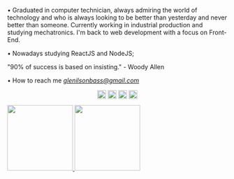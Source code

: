 • Graduated in computer technician, always admiring the world of technology and who is always looking to be better than yesterday and never better than someone. Currently working in industrial production and studying mechatronics. I'm back to web development with a focus on Front-End.

• Nowadays studying ReactJS and NodeJS;

"90% of success is based on insisting." - Woody Allen

• How to reach me *glenilsonbass@gmail.com*
	
<p align="center">
<a href="https://twitter.com/GlenilsonSantil" target="blank"><img align="center" src="https://cdn.jsdelivr.net/npm/simple-icons@3.0.1/icons/twitter.svg" alt="maykbrito" height="20" width="20" /></a>
<a href="https://www.linkedin.com/in/glenilsonsantil/" target="blank"><img align="center" src="https://f0.pngfuel.com/png/93/587/linkedin-logo-png-clip-art.png" alt="maykbrito" height="20" width="20" /></a>
<a href="https://www.facebook.com/glenilsons/" target="blank"><img align="center" src="https://cdn.jsdelivr.net/npm/simple-icons@3.0.1/icons/facebook.svg" alt="maykbrito" height="20" width="20" /></a>
<a href="https://www.instagram.com/glenilsonsantil/" target="blank"><img align="center" src="https://th.bing.com/th/id/OIP.DWugoLIiK6MIiv5sfToTQQHaHa?pid=ImgDet&rs=1" alt="maykbrito" height="20" width="20" /></a>
</p>

<a href="https://github.com/glenilsonsantil">
  <img height="150em" src="https://github-readme-stats.vercel.app/api?username=glenilsonsantil&theme=dracula&show_icons=true"/>
  <img height="150em" src="https://github-readme-stats.vercel.app/api/top-langs/?username=glenilsonsantil&layout=compact&theme=dracula"/>
<div>
